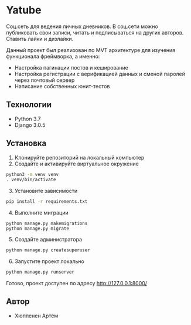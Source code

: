 # Yatube

Соц.сеть для ведения личных дневников. В соц.сети можно публиковать свои записи, читать и подписываться на других авторов. Ставить лайки и дизлайки.

Данный проект был реализован по MVT архитектуре для изучения функционала фреймворка, а именно:
- Настройка пагинации постов и кеширование 
- Настройка регистрации с верификацией данных и сменой паролей через почтовый сервер
- Написание собственных юнит-тестов

## Технологии
- Python 3.7
- Django 3.0.5

## Установка

1. Клонируйте репозиторий на локальный компьютер
2. Создайте и активируйте виртуальное окружение
```bash
python3 -m venv venv
. venv/bin/activate
```
3. Установите зависимости
```bash
pip install -r requirements.txt
```
4. Выполните миграции
```
python manage.py makemigrations
python manage.py migrate
```
5. Создайте администратора
```bash
python manage.py createsuperuser
```
6. Запустите проект локально
```bash
python manage.py runserver
```
Готово, проект доступен по адресу http://127.0.0.1:8000/

## Автор

- Хюппенен Артём
